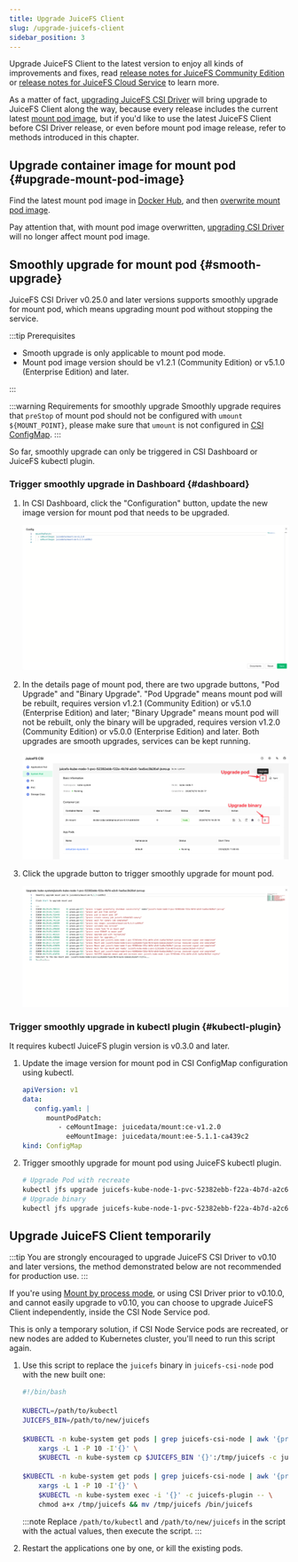 ```yaml
---
title: Upgrade JuiceFS Client
slug: /upgrade-juicefs-client
sidebar_position: 3
---
```


Upgrade JuiceFS Client to the latest version to enjoy all kinds of improvements and fixes, read [release notes for JuiceFS Community Edition](https://github.com/juicedata/juicefs/releases) or [release notes for JuiceFS Cloud Service](https://juicefs.com/docs/cloud/release) to learn more.

As a matter of fact, [upgrading JuiceFS CSI Driver](./upgrade-csi-driver.md) will bring upgrade to JuiceFS Client along the way, because every release includes the current latest [mount pod image](https://hub.docker.com/r/juicedata/mount/tags?page=1&name=v), but if you'd like to use the latest JuiceFS Client before CSI Driver release, or even before mount pod image release, refer to methods introduced in this chapter.

## Upgrade container image for mount pod {#upgrade-mount-pod-image}

Find the latest mount pod image in [Docker Hub](https://hub.docker.com/r/juicedata/mount/tags?page=1&name=v), and then [overwrite mount pod image](../guide/custom-image.md#overwrite-mount-pod-image).

Pay attention that, with mount pod image overwritten, [upgrading CSI Driver](./upgrade-csi-driver.md) will no longer affect mount pod image.

## Smoothly upgrade for mount pod {#smooth-upgrade}

JuiceFS CSI Driver v0.25.0 and later versions supports smoothly upgrade for mount pod, which means upgrading mount pod without stopping the service.

:::tip Prerequisites

* Smooth upgrade is only applicable to mount pod mode.
* Mount pod image version should be v1.2.1 (Community Edition) or v5.1.0 (Enterprise Edition) and later.

:::

:::warning Requirements for smoothly upgrade
Smoothly upgrade requires that `preStop` of mount pod should not be configured with `umount ${MOUNT_POINT}`, please make sure that `umount` is not configured in [CSI ConfigMap](./../guide/configurations.md#configmap).
:::

So far, smoothly upgrade can only be triggered in CSI Dashboard or JuiceFS kubectl plugin.

### Trigger smoothly upgrade in Dashboard {#dashboard}

1. In CSI Dashboard, click the "Configuration" button, update the new image version for mount pod that needs to be upgraded.

   ![ ](../images/upgrade-image.png)

2. In the details page of mount pod, there are two upgrade buttons, "Pod Upgrade" and "Binary Upgrade". "Pod Upgrade" means mount pod will be rebuilt, requires version v1.2.1 (Community Edition) or v5.1.0 (Enterprise Edition) and later; "Binary Upgrade" means mount pod will not be rebuilt, only the binary will be upgraded, requires version v1.2.0 (Community Edition) or v5.0.0 (Enterprise Edition) and later. Both upgrades are smooth upgrades, services can be kept running.

   ![ ](../images/upgrade-menu.png)

3. Click the upgrade button to trigger smoothly upgrade for mount pod.

   ![ ](../images/smooth-upgrade.png)

### Trigger smoothly upgrade in kubectl plugin {#kubectl-plugin}

It requires kubectl JuiceFS plugin version is v0.3.0 and later.

1. Update the image version for mount pod in CSI ConfigMap configuration using kubectl.

   ```yaml
   apiVersion: v1
   data:
      config.yaml: |
         mountPodPatch:
            - ceMountImage: juicedata/mount:ce-v1.2.0
              eeMountImage: juicedata/mount:ee-5.1.1-ca439c2
   kind: ConfigMap
   ```
  
2. Trigger smoothly upgrade for mount pod using JuiceFS kubectl plugin.

   ```bash
   # Upgrade Pod with recreate
   kubectl jfs upgrade juicefs-kube-node-1-pvc-52382ebb-f22a-4b7d-a2c6-1aa5ac3b26af-ebngyg --recreate
   # Upgrade binary
   kubectl jfs upgrade juicefs-kube-node-1-pvc-52382ebb-f22a-4b7d-a2c6-1aa5ac3b26af-ebngyg
   ```

## Upgrade JuiceFS Client temporarily

:::tip
You are strongly encouraged to upgrade JuiceFS CSI Driver to v0.10 and later versions, the method demonstrated below are not recommended for production use.
:::

If you're using [Mount by process mode](../introduction.md#by-process), or using CSI Driver prior to v0.10.0, and cannot easily upgrade to v0.10, you can choose to upgrade JuiceFS Client independently, inside the CSI Node Service pod.

This is only a temporary solution, if CSI Node Service pods are recreated, or new nodes are added to Kubernetes cluster, you'll need to run this script again.

1. Use this script to replace the `juicefs` binary in `juicefs-csi-node` pod with the new built one:

   ```bash
   #!/bin/bash

   KUBECTL=/path/to/kubectl
   JUICEFS_BIN=/path/to/new/juicefs

   $KUBECTL -n kube-system get pods | grep juicefs-csi-node | awk '{print $1}' | \
       xargs -L 1 -P 10 -I'{}' \
       $KUBECTL -n kube-system cp $JUICEFS_BIN '{}':/tmp/juicefs -c juicefs-plugin

   $KUBECTL -n kube-system get pods | grep juicefs-csi-node | awk '{print $1}' | \
       xargs -L 1 -P 10 -I'{}' \
       $KUBECTL -n kube-system exec -i '{}' -c juicefs-plugin -- \
       chmod a+x /tmp/juicefs && mv /tmp/juicefs /bin/juicefs
   ```

   :::note
   Replace `/path/to/kubectl` and `/path/to/new/juicefs` in the script with the actual values, then execute the script.
   :::

2. Restart the applications one by one, or kill the existing pods.
